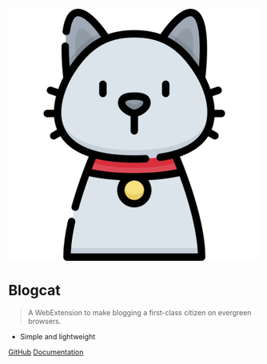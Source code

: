 <!-- _coverpage.md -->

![logo](_media/cat_color.svg ':size=150')

# Blogcat

> A WebExtension to make blogging a first-class citizen on evergreen browsers.

- Simple and lightweight 

[GitHub](https://github.com/soapdog/blogcat/)
[Documentation](#readme)

